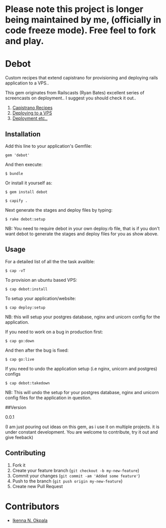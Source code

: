 # Please note this project is longer being maintained by me, (officially in code freeze mode). Free feel to fork and play.

# Debot

Custom recipes that extend capistrano for provisioning and deploying rails application to a VPS..

This gem originates from Railscasts (Ryan Bates) excellent series of screencasts on deployment.. I
 suggest you should check it out..

1. [Capistrano Recipes](http://railscasts.com/episodes/337-capistrano-recipes)
2. [Deploying to a VPS](http://railscasts.com/episodes/335-deploying-to-a-vps)
3. [Deployment etc..](http://railscasts.com/?tag_id=21)



## Installation

Add this line to your application's Gemfile:

    gem 'debot'

And then execute:

    $ bundle

Or install it yourself as:

    $ gem install debot
    
    $ capify .
    
Next generate the stages and deploy files by typing:

    $ rake debot:setup
    
NB: You need to require debot in your own deploy.rb file, that is if you don't want debot to generate the stages and deploy files for you as show above.


## Usage
For a detailed list of all the the task availble:

    $ cap -vT

To provision an ubuntu based VPS:

    $ cap debot:install

To setup your application/website:

    $ cap deploy:setup
    
NB: this will setup your postgres database, nginx and unicorn config for the application.

If you need to work on a bug  in production first:

    $ cap go:down
    
And then after the bug is fixed:

    $ cap go:live
    
If you need to undo the application setup (i.e nginx, unicorn and postgres) configs

    $ cap debot:takedown
 
NB: This will undo the setup for your postgres database, nginx and unicorn config files for the application in question.

##Version

0.0.1

(I am just pouring out ideas on this gem, as i use it on multiple projects. it is under constant development. You are welcome to contribute, try it out and give feeback)

## Contributing

1. Fork it
2. Create your feature branch (`git checkout -b my-new-feature`)
3. Commit your changes (`git commit -am 'Added some feature'`)
4. Push to the branch (`git push origin my-new-feature`)
5. Create new Pull Request

# Contributors

* [Ikenna N. Okpala](http://ikennaokpala.com)

